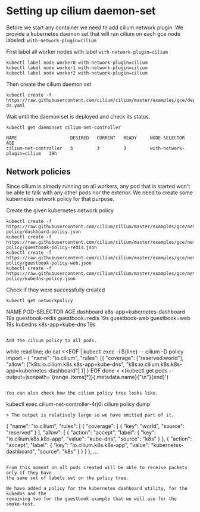# Setting up cilium daemon-set

Before we start any container we need to add cilium network plugin. We provide a
kubernetes daemon set that will run cilium on each gce node labeled: `with-network-plugin=cilium`

First label all worker nodes with label `with-network-plugin=cilium`

```
kubectl label node worker0 with-network-plugin=cilium
kubectl label node worker1 with-network-plugin=cilium
kubectl label node worker2 with-network-plugin=cilium
```

Then create the cilium daemon set

```
kubectl create -f https://raw.githubusercontent.com/cilium/cilium/master/examples/gce/deployments/cilium-ds.yaml
```

Wait until the daemon set is deployed and check its status.

```
kubectl get daemonset cilium-net-controller
```

```
NAME                    DESIRED   CURRENT   READY     NODE-SELECTOR                AGE
cilium-net-controller   3         3         3         with-network-plugin=cilium   19h
```

## Network policies

Since cilium is already running on all workers, any pod that is started won't be able to
talk with any other pods nor the exterior. We need to create some kubernetes network
policy for that purpose.

Create the given kubernetes network policy

```
kubectl create -f https://raw.githubusercontent.com/cilium/cilium/master/examples/gce/network-policy/dashboard-policy.json
kubectl create -f https://raw.githubusercontent.com/cilium/cilium/master/examples/gce/network-policy/guestbook-policy-redis.json
kubectl create -f https://raw.githubusercontent.com/cilium/cilium/master/examples/gce/network-policy/guestbook-policy-web.json
kubectl create -f https://raw.githubusercontent.com/cilium/cilium/master/examples/gce/network-policy/kubedns-policy.json
```

Check if they were successfully created

```
kubectl get networkpolicy
```
NAME              POD-SELECTOR                   AGE
dashboard         k8s-app=kubernetes-dashboard   19s
guestbook-redis   guestbook=redis                19s
guestbook-web     guestbook=web                  19s
kubedns           k8s-app=kube-dns               19s
```

Add the cilium policy to all pods.

```
while read line; do
cat <<EOF | kubectl exec -i ${line} --  cilium -D policy import -
{
        "name": "io.cilium",
        "rules": [{
                "coverage": ["reserved:world"],
                "allow": ["k8s:io.cilium.k8s.k8s-app=kube-dns", "k8s:io.cilium.k8s.k8s-app=kubernetes-dashboard"]
        }]
}
EOF
done < <(kubectl get pods --output=jsonpath='{range .items[*]}{.metadata.name}{"\n"}{end}')
```

You can also check how the cilium policy tree looks like.

```
kubectl exec cilium-net-controller-4rj0l cilium policy dump
```
> The output is relatively large so we have omitted part of it.
```
{
  "name": "io.cilium",
  "rules": [
    {
      "coverage": [
        {
          "key": "world",
          "source": "reserved"
        }
      ],
      "allow": [
        {
          "action": "accept",
          "label": {
            "key": "io.cilium.k8s.k8s-app",
            "value": "kube-dns",
            "source": "k8s"
          }
        },
        {
          "action": "accept",
          "label": {
            "key": "io.cilium.k8s.k8s-app",
            "value": "kubernetes-dashboard",
            "source": "k8s"
          }
        }
      ]
    },
...
```

From this moment on all pods created will be able to receive packets only if they have
the same set of labels set on the policy tree.

We have added a policy for the kubernetes dashboard utility, for the kubedns and the
remaining two for the guestbook example that we will use for the smoke-test.
